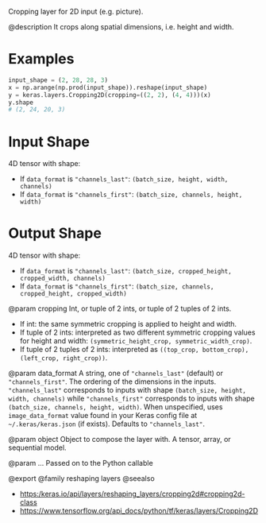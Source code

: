 Cropping layer for 2D input (e.g. picture).

@description
It crops along spatial dimensions, i.e. height and width.

# Examples
```python
input_shape = (2, 28, 28, 3)
x = np.arange(np.prod(input_shape)).reshape(input_shape)
y = keras.layers.Cropping2D(cropping=((2, 2), (4, 4)))(x)
y.shape
# (2, 24, 20, 3)
```

# Input Shape
4D tensor with shape:
- If `data_format` is `"channels_last"`:
  `(batch_size, height, width, channels)`
- If `data_format` is `"channels_first"`:
  `(batch_size, channels, height, width)`

# Output Shape
4D tensor with shape:
- If `data_format` is `"channels_last"`:
  `(batch_size, cropped_height, cropped_width, channels)`
- If `data_format` is `"channels_first"`:
  `(batch_size, channels, cropped_height, cropped_width)`

@param cropping
Int, or tuple of 2 ints, or tuple of 2 tuples of 2 ints.
- If int: the same symmetric cropping is applied to height and
  width.
- If tuple of 2 ints: interpreted as two different symmetric
  cropping values for height and width:
  `(symmetric_height_crop, symmetric_width_crop)`.
- If tuple of 2 tuples of 2 ints: interpreted as
  `((top_crop, bottom_crop), (left_crop, right_crop))`.

@param data_format
A string, one of `"channels_last"` (default) or
`"channels_first"`. The ordering of the dimensions in the inputs.
`"channels_last"` corresponds to inputs with shape
`(batch_size, height, width, channels)` while `"channels_first"`
corresponds to inputs with shape
`(batch_size, channels, height, width)`.
When unspecified, uses `image_data_format` value found in your Keras
config file at `~/.keras/keras.json` (if exists). Defaults to
`"channels_last"`.

@param object
Object to compose the layer with. A tensor, array, or sequential model.

@param ...
Passed on to the Python callable

@export
@family reshaping layers
@seealso
+ <https:/keras.io/api/layers/reshaping_layers/cropping2d#cropping2d-class>
+ <https://www.tensorflow.org/api_docs/python/tf/keras/layers/Cropping2D>

